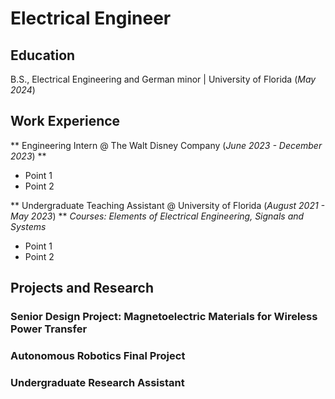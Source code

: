 # Electrical Engineer

## Education
B.S., Electrical Engineering and German minor | University of Florida (_May 2024_)

## Work Experience
** Engineering Intern @ The Walt Disney Company (_June 2023 - December 2023_) **
- Point 1
- Point 2

** Undergraduate Teaching Assistant @ University of Florida (_August 2021 - May 2023_) **
*Courses: Elements of Electrical Engineering, Signals and Systems*
- Point 1
- Point 2

## Projects and Research
### Senior Design Project: Magnetoelectric Materials for Wireless Power Transfer

### Autonomous Robotics Final Project

### Undergraduate Research Assistant


